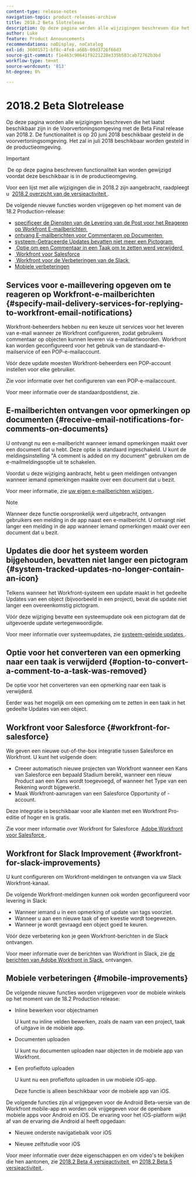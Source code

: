 ```yaml
---
content-type: release-notes
navigation-topic: product-releases-archive
title: 2018.2 Beta Slotrelease
description: Op deze pagina worden alle wijzigingen beschreven die het laatst beschikbaar zijn in de Voorvertoningsomgeving met de Beta Final release van 2018.2. De functionaliteit is op 20 juni 2018 beschikbaar gesteld in de voorvertoningsomgeving. Het zal in juli 2018 beschikbaar worden gesteld in de productieomgeving.
author: Luke
feature: Product Announcements
recommendations: noDisplay, noCatalog
exl-id: 36001571-bf8c-4fe8-a66b-09d3726f66d3
source-git-commit: f1e463c90641f9221228e335b583cab72762b3bd
workflow-type: tm+mt
source-wordcount: '813'
ht-degree: 0%

---
```


# 2018.2 Beta Slotrelease

Op deze pagina worden alle wijzigingen beschreven die het laatst beschikbaar zijn in de Voorvertoningsomgeving met de Beta Final release van 2018.2. De functionaliteit is op 20 juni 2018 beschikbaar gesteld in de voorvertoningsomgeving. Het zal in juli 2018 beschikbaar worden gesteld in de productieomgeving.

>[!IMPORTANT]
>
> De op deze pagina beschreven functionaliteit kan worden gewijzigd voordat deze beschikbaar is in de productieomgeving.

Voor een lijst met alle wijzigingen die in 2018.2 zijn aangebracht, raadpleegt u  [&#x200B; 2018.2 overzicht van de versieactiviteit &#x200B;](../../../../product-announcements/product-releases/quarterly-release-archive/2018.2-release-activity/2018-2-release-activity-overview.md).

De volgende nieuwe functies worden vrijgegeven op het moment van de 18.2 Production-release:

* [&#x200B; specificeer de Diensten van de Levering van de Post voor het Reageren op Workfront E-mailberichten &#x200B;](#specify-mail-delivery-services-for-replying-to-workfront-email-notifications)
* [&#x200B; ontvang E-mailberichten voor Commentaren op Documenten &#x200B;](#receive-email-notifications-for-comments-on-documents)
* [&#x200B; systeem-Getraceerde Updates bevatten niet meer een Pictogram &#x200B;](#system-tracked-updates-no-longer-contain-an-icon)
* [&#x200B; Optie om een Commentaar in een Taak om te zetten werd verwijderd &#x200B;](#option-to-convert-a-comment-to-a-task-was-removed)
* [&#x200B; Workfront voor Salesforce &#x200B;](#workfront-for-salesforce)
* [&#x200B; Workfront voor de Verbeteringen van de Slack &#x200B;](#workfront-for-slack-improvements)
* [Mobiele verbeteringen](#mobile-improvements)

## Services voor e-maillevering opgeven om te reageren op Workfront-e-mailberichten {#specify-mail-delivery-services-for-replying-to-workfront-email-notifications}

Workfront-beheerders hebben nu een keuze uit services voor het leveren van e-mail wanneer ze Workfront configureren, zodat gebruikers commentaar op objecten kunnen leveren via e-mailantwoorden. Workfront kan worden geconfigureerd voor het gebruik van de standaard-e-mailservice of een POP-e-mailaccount.

Vóór deze update moesten Workfront-beheerders een POP-account instellen voor elke gebruiker. 

Zie voor informatie over het configureren van een POP-e-mailaccount.

Voor meer informatie over de standaardpostdienst, zie.

## E-mailberichten ontvangen voor opmerkingen op documenten {#receive-email-notifications-for-comments-on-documents}

U ontvangt nu een e-mailbericht wanneer iemand opmerkingen maakt over een document dat u hebt. Deze optie is standaard ingeschakeld. U kunt de meldingsinstelling &quot;A comment is added on my document&quot; gebruiken om de e-mailmeldingsoptie uit te schakelen.

Voordat u deze wijziging aanbracht, hebt u geen meldingen ontvangen wanneer iemand opmerkingen maakte over een document dat u bezit. 

Voor meer informatie, zie [&#x200B; uw eigen e-mailberichten wijzigen &#x200B;](../../../../workfront-basics/using-notifications/activate-or-deactivate-your-own-event-notifications.md).

>[!NOTE]
>
>Wanneer deze functie oorspronkelijk werd uitgebracht, ontvangen gebruikers een melding in de app naast een e-mailbericht. U ontvangt niet langer een melding in de app wanneer iemand opmerkingen maakt over een document dat u bezit. 

## Updates die door het systeem worden bijgehouden, bevatten niet langer een pictogram {#system-tracked-updates-no-longer-contain-an-icon}

Telkens wanneer het Workfront-systeem een update maakt in het gedeelte Updates van een object (bijvoorbeeld in een project), bevat die update niet langer een overeenkomstig pictogram.

Vóór deze wijziging bevatte een systeemupdate ook een pictogram dat de uitgevoerde update vertegenwoordigde.

Voor meer informatie over systeemupdates, zie [&#x200B; systeem-geleide updates &#x200B;](../../../../administration-and-setup/set-up-workfront/system-tracked-update-feeds/system-tracked-update-feeds.md).

## Optie voor het converteren van een opmerking naar een taak is verwijderd {#option-to-convert-a-comment-to-a-task-was-removed}

De optie voor het converteren van een opmerking naar een taak is verwijderd.

Eerder was het mogelijk om een opmerking om te zetten in een taak in het gedeelte Updates van een object.

## Workfront voor Salesforce {#workfront-for-salesforce}

We geven een nieuwe out-of-the-box integratie tussen Salesforce en Workfront. U kunt het volgende doen:

* Creeer automatisch nieuwe projecten van Workfront wanneer een Kans van Salesforce een bepaald Stadium bereikt, wanneer een nieuw Product aan een Kans wordt toegevoegd, of wanneer het Type van een Rekening wordt bijgewerkt.
* Maak Workfront-aanvragen van een Salesforce Opportunity of -account.

Deze integratie is beschikbaar voor alle klanten met een Workfront Pro-editie of hoger en is gratis.

Zie voor meer informatie over Workfront for Salesforce  [&#x200B; Adobe Workfront voor Salesforce &#x200B;](../../../../workfront-integrations-and-apps/using-workfront-with-salesforce/workfront-for-salesforce.md).

## Workfront for Slack Improvement {#workfront-for-slack-improvements}

U kunt configureren om Workfront-meldingen te ontvangen via uw Slack Workfront-kanaal.

De volgende Workfront-meldingen kunnen ook worden geconfigureerd voor levering in Slack:

* Wanneer iemand u in een opmerking of update van tags voorziet.
* Wanneer u aan een nieuwe taak of een kwestie wordt toegewezen.
* Wanneer je wordt gevraagd een object goed te keuren.

Vóór deze verbetering kon je geen Workfront-berichten in de Slack ontvangen.

Voor meer informatie over de berichten van Workfront in Slack, zie [&#x200B; de berichten van Adobe Workfront in Slack &#x200B;](../../../../workfront-integrations-and-apps/using-workfront-with-slack/receive-workfront-notifications-in-slack.md) ontvangen.

## Mobiele verbeteringen {#mobile-improvements}

De volgende nieuwe functies worden vrijgegeven voor de mobiele winkels op het moment van de 18.2 Production release:

* Inline bewerken voor objectnamen 

  U kunt nu inline velden bewerken, zoals de naam van een project, taak of uitgave in de mobiele app.

* Documenten uploaden 

  U kunt nu documenten uploaden naar objecten in de mobiele app van Workfront.

* Een profielfoto uploaden 

  U kunt nu een profielfoto uploaden in uw mobiele iOS-app.

  Deze functie is alleen beschikbaar voor de mobiele app van iOS.

De volgende functies zijn al vrijgegeven voor de Android Beta-versie van de Workfront mobile-app en worden ook vrijgegeven voor de openbare mobiele apps voor Android en iOS. De ervaring voor het iOS-platform wijkt af van de ervaring die Android al heeft opgedaan:

* Nieuwe onderste navigatiebalk voor iOS 

* Nieuwe zelfstudie voor iOS 

Voor meer informatie over deze eigenschappen en om video&#39;s te bekijken die hen aantonen, zie [&#x200B; 2018.2 Beta 4 versieactiviteit &#x200B;](../../../../product-announcements/product-releases/quarterly-release-archive/2018.2-release-activity/2018-2-beta-4-release-activity.md) en [&#x200B; 2018.2 Beta 5 versieactiviteit &#x200B;](../../../../product-announcements/product-releases/quarterly-release-archive/2018.2-release-activity/2018-2-beta-5-release-activity.md).
